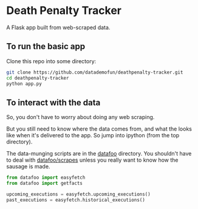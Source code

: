 # Death Penalty Tracker

A Flask app built from web-scraped data.


## To run the basic app

Clone this repo into some directory:


~~~sh
git clone https://github.com/datademofun/deathpenalty-tracker.git
cd deathpenalty-tracker
python app.py
~~~


## To interact with the data

So, you don't have to worry about doing any web scraping.

But you still need to know where the data comes from, and what the looks like when it's delivered to the app. So jump into ipython (from the top directory).

The data-munging scripts are in the [datafoo](datafoo) directory. You shouldn't have to deal with [datafoo/scrapes](datafoo/scrapes) unless you really want to know how the sausage is made.


~~~py
from datafoo import easyfetch
from datafoo import getfacts

upcoming_executions = easyfetch.upcoming_executions()
past_executions = easyfetch.historical_executions()
~~~


